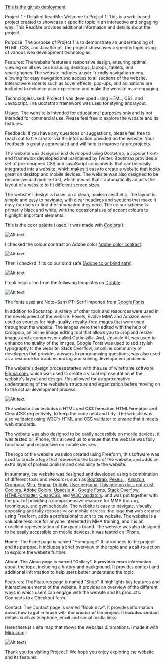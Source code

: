 <a href="https://alessiomigotti.github.io/Project-1/">This is the github deployment</a>

Project 1 - Detailed ReadMe:
Welcome to Project 1! This is a web-based project created to showcase a specific topic in an interactive and engaging way. This ReadMe provides additional information and details about the project.

Purpose:
The purpose of Project 1 is to demonstrate an understanding of HTML, CSS, and JavaScript.
The project showcases a specific topic using of various web development technologies.

Features:
The website features a responsive design, ensuring optimal viewing on all devices including desktops, laptops, tablets, and smartphones.
The website includes a user-friendly navigation menu, allowing for easy navigation and access to all sections of the website.
Interactive elements such as hover effects, pop-ups, and animations are included to enhance user experience and make the website more engaging.

Technologies Used:
Project 1 was developed using HTML, CSS, and JavaScript.
The Bootstrap framework was used for styling and layout.

Usage:
The website is intended for educational purposes only and is not intended for commercial use.
Please feel free to explore the website and its features.

Feedback:
If you have any questions or suggestions, please feel free to reach out to the creator via the information provided on the website.
Your feedback is greatly appreciated and will help to improve future projects.


The website was designed and developed using Bootstrap, a popular front-end framework developed and maintained by Twitter. 
Bootstrap provides a set of pre-designed CSS and JavaScript components that can be easily integrated into a website,
 which makes it easy to create a website that looks great on desktop and mobile devices. The website was also designed
  to be responsive and mobile-first, which means that it automatically adjusts the layout of a website to fit different screen sizes.

The website's design is based on a clean, modern aesthetic. The layout is simple and easy to navigate, with clear headings and
 sections that make it easy for users to find the information they need. The colour scheme is primarily black and white, with
  the occasional use of accent colours to highlight important elements.

  
  This is the color palette i used. It was made with <a href="https://coolors.co/">Coolors</a>():

  ![Alt text](/assets/images/colorpalette.png)

  
  I checked the colour contrast on Adobe color <a href="https://color.adobe.com/create/color-contrast-analyzerhttps:/">Adobe color contrast</a>:

  ![Alt text](/assets/images/contrast.png)

  
  Then i checked if its colour blind safe <a href="https://color.adobe.com/create/color-wheel">(Adobe color blind safe)</a>:

  ![Alt text](/assets/images/blindsafe.png) 

   
   I took inspiration from the following templates on <a href="https://dribbble.com/bossam/collections/6249676-mma">Dribble</a>: 

   ![Alt text](/assets/images/Examples.png)

The fonts used are Noto+Sans PT+Serif imported from <a href="https://fonts.google.com/">Google Fonts</a>

In addition to Bootstrap, a variety of other tools and resources were used in the development of the website. Pexels, Evolve MMA
 and Amazon were used as sources for high-quality, royalty-free images that were used throughout the website. The images were then
  edited with the help of Croppola, an online image editing tool that allows you to crop and resize images and a compressor called Optimizilla.
   And, Upscale AI, was used to enhance the quality of the images. Google Fonts was used to add stylish typography to the website. Stack Overflow, 
  an online community of developers that provides answers to programming questions, was also used as a resource for troubleshooting 
  and solving development problems.

The website's design process started with the use of wireframe software  <a href="https://www.figma.com/ui-design-tool/">Figma.com</a>, which was used to create a visual representation of 
the website's layout and design. This allowed for a approximative understanding of the website's structure and organization before moving on to the actual development process.

![Alt text](/assets/images/Screenshot%20(5).jpg)  



The website also includes a HTML and CSS formatter, HTMLFormatter and CleanCSS respectively, to keep the code neat and tidy. 
The website was also validated using W3C's HTML and CSS validator to ensure that it meets web standards.

The website was also designed to be easily accessible on mobile devices, it was tested on iPhone,
 this allowed us to ensure that the website was fully functional and responsive on mobile devices.

The logo of the website was also created using Freeform, this software was used to create a logo that represents the brand of 
the website, and adds an extra layer of professionalism and credibility to the website.

In summary, the website was designed and developed using a combination of different tools and resources such as <a href="https://www.pexels.com/">Bootstrap</a>, 
<a href="https://www.pexels.com/">Pexels</a>, , <a href="https://www.amazon.co.uk/">Amazon</a>, <a href="https://croppola.com/">Croppola</a>, <a href="https://miro.com/">Miro</a>, <a href="https://www.figma.com/ui-design-tool/">Figma</a>, <a href="https://dribbble.com/bossam/collections/6249676-mma">Dribble</a>, <a href="https://userpersona.dev/">User persona</a>, <a href="https://thispersondoesnotexist.com/">This person does not exist</a>, <a href="https://coolors.co/">Coolors</a>, <a href="https://color.adobe.com/create/color-wheel">Adobe Colors</a>, <a href="https://www.upscale.media/">Upscale AI</a>, <a href="https://fonts.google.com/">Google Font</a>s, <a href="https://stackoverflow.com/">Stack Overflow</a>, <a href="https://htmlformatter.com/">HTMLFormatter</a>, <a href="https://www.cleancss.com/">CleanCSS</a>, and <a href="https://validator.w3.org/">W3C validators</a>. 
and was put together with the goal of providing a comprehensive resource for MMA training, techniques, and gym schedule. 
The website is easy to navigate, visually appealing and fully responsive on mobile devices, the logo that was created using 
Freeform, adds a professional touch to the website. The website is a valuable resource for anyone interested in MMA training, 
and it is an excellent representation of the gym's brand.
The website was also designed to be easily accessible on mobile devices, it was tested on iPhone.




Home:
The home page is named "Homepage".
It introduces to the project and its purpose.
It includes a brief overview of the topic and a call-to-action to explore the website further.

About:
The About page is named "Gallery".
It provides more information about the topic, including a history and background.
It provides context and additional information to help users better understand the topic.

Features:
The Features page is named "Shop".
It highlights key features and interactive elements of the website.
It provides an overview of the different ways in which users can engage with the website and its products.
Connects to a Checkout form.

Contact:
The Contact page is named "Book now".
It provides information about how to get in touch with the creator of the project.
It includes contact details such as telephone, email and social media links.

Here there is a site map that shows the websites diramations. i made it with  <a href="https://miro.com/">Miro.com</a> :

![Alt text](/assets/images/Siremap.png))

Thank you for visiting Project 1! We hope you enjoy exploring the website and its features.